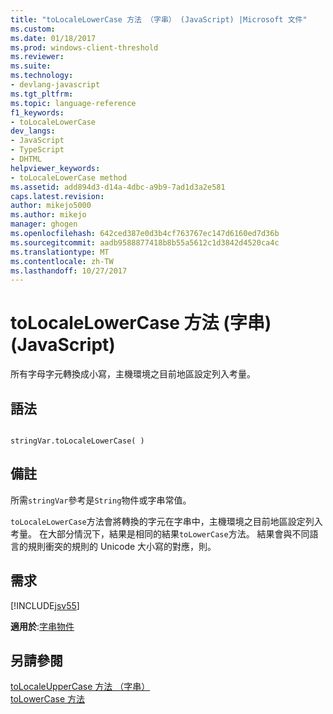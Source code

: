 ```yaml
---
title: "toLocaleLowerCase 方法 （字串） (JavaScript) |Microsoft 文件"
ms.custom: 
ms.date: 01/18/2017
ms.prod: windows-client-threshold
ms.reviewer: 
ms.suite: 
ms.technology:
- devlang-javascript
ms.tgt_pltfrm: 
ms.topic: language-reference
f1_keywords:
- toLocaleLowerCase
dev_langs:
- JavaScript
- TypeScript
- DHTML
helpviewer_keywords:
- toLocaleLowerCase method
ms.assetid: add894d3-d14a-4dbc-a9b9-7ad1d3a2e581
caps.latest.revision: 
author: mikejo5000
ms.author: mikejo
manager: ghogen
ms.openlocfilehash: 642ced387e0d3b4cf763767ec147d6160ed7d36b
ms.sourcegitcommit: aadb9588877418b8b55a5612c1d3842d4520ca4c
ms.translationtype: MT
ms.contentlocale: zh-TW
ms.lasthandoff: 10/27/2017
---
```

# <a name="tolocalelowercase-method-string-javascript"></a>toLocaleLowerCase 方法 (字串) (JavaScript)
所有字母字元轉換成小寫，主機環境之目前地區設定列入考量。  
  
## <a name="syntax"></a>語法  
  
```  
  
stringVar.toLocaleLowerCase( )  
```  
  
## <a name="remarks"></a>備註  
 所需`stringVar`參考是`String`物件或字串常值。  
  
 `toLocaleLowerCase`方法會將轉換的字元在字串中，主機環境之目前地區設定列入考量。 在大部分情況下，結果是相同的結果`toLowerCase`方法。 結果會與不同語言的規則衝突的規則的 Unicode 大小寫的對應，則。  
  
## <a name="requirements"></a>需求  
 [!INCLUDE[jsv55](../../javascript/reference/includes/jsv55-md.md)]  
  
 **適用於**:[字串物件](../../javascript/reference/string-object-javascript.md)  
  
## <a name="see-also"></a>另請參閱  
 [toLocaleUpperCase 方法 （字串）](../../javascript/reference/tolocaleuppercase-method-string-javascript.md)   
 [toLowerCase 方法](../../javascript/reference/tolowercase-method-javascript.md)